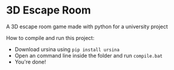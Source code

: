 # 3D Escape Room
A 3D escape room game made with python for a university project

How to compile and run this project:  
* Download ursina using `pip install ursina`
* Open an command line inside the folder and run `compile.bat`
* You're done!
